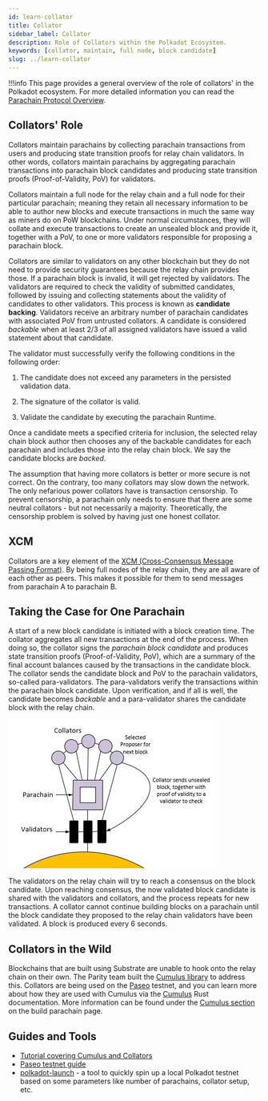 ```yaml
---
id: learn-collator
title: Collator
sidebar_label: Collator
description: Role of Collators within the Polkadot Ecosystem.
keywords: [collator, maintain, full node, block candidate]
slug: ../learn-collator
---
```


!!!info
    This page provides a general overview of the role of collators' in the Polkadot ecosystem. For more detailed information you can read the [Parachain Protocol Overview](./learn-parachains-protocol.md).

## Collators' Role

Collators maintain parachains by collecting parachain transactions from users and producing state
transition proofs for relay chain validators. In other words, collators maintain parachains by
aggregating parachain transactions into parachain block candidates and producing state transition
proofs (Proof-of-Validity, PoV) for validators.

Collators maintain a full node for the relay chain and a full node for their particular parachain;
meaning they retain all necessary information to be able to author new blocks and execute
transactions in much the same way as miners do on PoW blockchains. Under normal circumstances, they
will collate and execute transactions to create an unsealed block and provide it, together with a
PoV, to one or more validators responsible for proposing a parachain block.

Collators are similar to validators on any other blockchain but they do not need to provide security
guarantees because the relay chain provides those. If a parachain block is invalid, it will get
rejected by validators. The validators are required to check the validity of submitted candidates,
followed by issuing and collecting statements about the validity of candidates to other validators.
This process is known as **candidate backing**. Validators receive an arbitrary number of parachain
candidates with associated PoV from untrusted collators. A candidate is considered _backable_ when
at least 2/3 of all assigned validators have issued a valid statement about that candidate.

The validator must successfully verify the following conditions in the following order:

1. The candidate does not exceed any parameters in the persisted validation data.

2. The signature of the collator is valid.

3. Validate the candidate by executing the parachain Runtime.

Once a candidate meets a specified criteria for inclusion, the selected relay chain block author
then chooses any of the backable candidates for each parachain and includes those into the relay
chain block. We say the candidate blocks are _backed_.

The assumption that having more collators is better or more secure is not correct. On the contrary,
too many collators may slow down the network. The only nefarious power collators have is transaction
censorship. To prevent censorship, a parachain only needs to ensure that there are some neutral
collators - but not necessarily a majority. Theoretically, the censorship problem is solved by
having just one honest collator.

## XCM

Collators are a key element of the [XCM (Cross-Consensus Message Passing Format)](learn-xcm.md). By
being full nodes of the relay chain, they are all aware of each other as peers. This makes it
possible for them to send messages from parachain A to parachain B.

## Taking the Case for One Parachain

A start of a new block candidate is initiated with a block creation time. The collator aggregates
all new transactions at the end of the process. When doing so, the collator signs the _parachain
block candidate_ and produces state transition proofs (Proof-of-Validity, PoV), which are a summary
of the final account balances caused by the transactions in the candidate block. The collator sends
the candidate block and PoV to the parachain validators, so-called para-validators. The
para-validators verify the transactions within the parachain block candidate. Upon verification, and
if all is well, the candidate becomes _backable_ and a para-validator shares the candidate block
with the relay chain.

![parachain candidate block diagram](../assets/polkadot-consensus-example-1.png)

The validators on the relay chain will try to reach a consensus on the block candidate. Upon
reaching consensus, the now validated block candidate is shared with the validators and collators,
and the process repeats for new transactions. A collator cannot continue building blocks on a
parachain until the block candidate they proposed to the relay chain validators have been validated.
A block is produced every 6 seconds.

## Collators in the Wild

Blockchains that are built using Substrate are unable to hook onto the relay chain on their own. The
Parity team built the
[Cumulus library](https://github.com/paritytech/polkadot-sdk/tree/master/cumulus/) to address this.
Collators are being used on the [Paseo](../build/build-parachains.md#testing-a-parachain) testnet,
and you can learn more about how they are used with Cumulus via the
[Cumulus](https://paritytech.github.io/polkadot-sdk/master/polkadot_sdk_docs/polkadot_sdk/cumulus/index.html)
Rust documentation. More information can be found under the
[Cumulus section](../build/build-parachains.md###cumulus) on the build parachain page.

## Guides and Tools

- [Tutorial covering Cumulus and Collators](https://docs.substrate.io/reference/how-to-guides/parachains/connect-to-a-relay-chain/)
- [Paseo testnet guide](../build/build-parachains.md#testing-a-parachain)
- [polkadot-launch](https://github.com/shawntabrizi/polkadot-launch) - a tool to quickly spin up a
  local Polkadot testnet based on some parameters like number of parachains, collator setup, etc.
